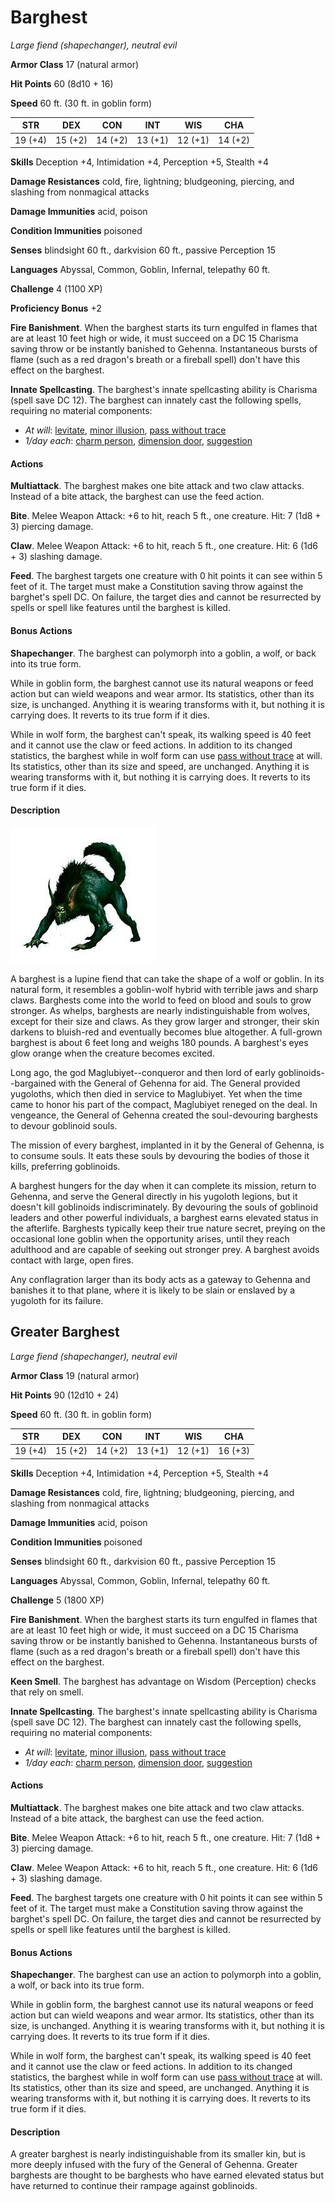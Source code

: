 # Barghest
*Large fiend (shapechanger), neutral evil*

**Armor Class** 17 (natural armor)

**Hit Points** 60 (8d10 + 16)

**Speed** 60 ft. (30 ft. in goblin form)

**STR**|**DEX**|**CON**|**INT**|**WIS**|**CHA**
-------|-------|-------|-------|-------|-------
19 (+4)|15 (+2)|14 (+2)|13 (+1)|12 (+1)|14 (+2)

**Skills** Deception +4, Intimidation +4, Perception +5, Stealth +4

**Damage Resistances** cold, fire, lightning; bludgeoning, piercing, and slashing from nonmagical attacks

**Damage Immunities** acid, poison

**Condition Immunities** poisoned

**Senses** blindsight 60 ft., darkvision 60 ft., passive Perception 15

**Languages** Abyssal, Common, Goblin, Infernal, telepathy 60 ft.

**Challenge** 4 (1100 XP)

**Proficiency Bonus** +2

**Fire Banishment**. When the barghest starts its turn engulfed in flames that are at least 10 feet high or wide, it must succeed on a DC 15 Charisma saving throw or be instantly banished to Gehenna. Instantaneous bursts of flame (such as a red dragon's breath or a fireball spell) don't have this effect on the barghest.

**Innate Spellcasting**. The barghest's innate spellcasting ability is Charisma (spell save DC 12). The barghest can innately cast the following spells, requiring no material components:

* *At will*: [levitate](/Magic/Spells/levitate.md), [minor illusion](/Magic/Spells/minor-illusion.md), [pass without trace](/Magic/Spells/pass-without-trace.md)
* *1/day each*: [charm person](/Magic/Spells/charm-monster.md), [dimension door](/Magic/Spells/dimension-door.md), [suggestion](/Magic/Spells/suggestion.md)

#### Actions
**Multiattack**. The barghest makes one bite attack and two claw attacks. Instead of a bite attack, the barghest can use the feed action.

**Bite**. Melee Weapon Attack: +6 to hit, reach 5 ft., one creature. Hit: 7 (1d8 + 3) piercing damage.

**Claw**. Melee Weapon Attack: +6 to hit, reach 5 ft., one creature. Hit: 6 (1d6 + 3) slashing damage.

**Feed**. The barghest targets one creature with 0 hit points it can see within 5 feet of it. The target must make a Constitution saving throw against the barghet's spell DC. On failure, the target dies and cannot be resurrected by spells or spell like features until the barghest is killed.

#### Bonus Actions
**Shapechanger**. The barghest can polymorph into a goblin, a wolf, or back into its true form.

While in goblin form, the barghest cannot use its natural weapons or feed action but can wield weapons and wear armor. Its statistics, other than its size, is unchanged. Anything it is wearing transforms with it, but nothing it is carrying does. It reverts to its true form if it dies.

While in wolf form, the barghest can't speak, its walking speed is 40 feet and it cannot use the claw or feed actions. In addition to its changed statistics, the barghest while in wolf form can use [pass without trace](/Magic/Spells/pass-without-trace.md) at will. Its statistics, other than its size and speed, are unchanged. Anything it is wearing transforms with it, but nothing it is carrying does. It reverts to its true form if it dies.

#### Description
![Barghest](Barghest.jpg)

A barghest is a lupine fiend that can take the shape of a wolf or goblin. In its natural form, it resembles a goblin-wolf hybrid with terrible jaws and sharp claws. Barghests come into the world to feed on blood and souls to grow stronger. As whelps, barghests are nearly indistinguishable from wolves, except for their size and claws. As they grow larger and stronger, their skin darkens to bluish-red and eventually becomes blue altogether. A full-grown barghest is about 6 feet long and weighs 180 pounds. A barghest's eyes glow orange when the creature becomes excited.

Long ago, the god Maglubiyet--conqueror and then lord of early goblinoids--bargained with the General of Gehenna for aid. The General provided yugoloths, which then died in service to Maglubiyet. Yet when the time came to honor his part of the compact, Maglubiyet reneged on the deal. In vengeance, the General of Gehenna created the soul-devouring barghests to devour goblinoid souls.

The mission of every barghest, implanted in it by the General of Gehenna, is to consume souls. It eats these souls by devouring the bodies of those it kills, preferring goblinoids.

A barghest hungers for the day when it can complete its mission, return to Gehenna, and serve the General directly in his yugoloth legions, but it doesn't kill goblinoids indiscriminately. By devouring the souls of goblinoid leaders and other powerful individuals, a barghest earns elevated status in the afterlife. Barghests typically keep their true nature secret, preying on the occasional lone goblin when the opportunity arises, until they reach adulthood and are capable of seeking out stronger prey. A barghest avoids contact with large, open fires.

Any conflagration larger than its body acts as a gateway to Gehenna and banishes it to that plane, where it is likely to be slain or enslaved by a yugoloth for its failure.

## Greater Barghest
*Large fiend (shapechanger), neutral evil*

**Armor Class** 19 (natural armor)

**Hit Points** 90 (12d10 + 24)

**Speed** 60 ft. (30 ft. in goblin form)

**STR**|**DEX**|**CON**|**INT**|**WIS**|**CHA**
-------|-------|-------|-------|-------|-------
19 (+4)|15 (+2)|14 (+2)|13 (+1)|12 (+1)|16 (+3)

**Skills** Deception +4, Intimidation +4, Perception +5, Stealth +4

**Damage Resistances** cold, fire, lightning; bludgeoning, piercing, and slashing from nonmagical attacks

**Damage Immunities** acid, poison

**Condition Immunities** poisoned

**Senses** blindsight 60 ft., darkvision 60 ft., passive Perception 15

**Languages** Abyssal, Common, Goblin, Infernal, telepathy 60 ft.

**Challenge** 5 (1800 XP)

**Fire Banishment**. When the barghest starts its turn engulfed in flames that are at least 10 feet high or wide, it must succeed on a DC 15 Charisma saving throw or be instantly banished to Gehenna. Instantaneous bursts of flame (such as a red dragon's breath or a fireball spell) don't have this effect on the barghest.

**Keen Smell**. The barghest has advantage on Wisdom (Perception) checks that rely on smell.

**Innate Spellcasting**. The barghest's innate spellcasting ability is Charisma (spell save DC 12). The barghest can innately cast the following spells, requiring no material components:

* *At will*: [levitate](/Magic/Spells/levitate.md), [minor illusion](/Magic/Spells/minor-illusion.md), [pass without trace](/Magic/Spells/pass-without-trace.md)
* *1/day each*: [charm person](/Magic/Spells/charm-monster.md), [dimension door](/Magic/Spells/dimension-door.md), [suggestion](/Magic/Spells/suggestion.md)

#### Actions
**Multiattack**. The barghest makes one bite attack and two claw attacks. Instead of a bite attack, the barghest can use the feed action.

**Bite**. Melee Weapon Attack: +6 to hit, reach 5 ft., one creature. Hit: 7 (1d8 + 3) piercing damage.

**Claw**. Melee Weapon Attack: +6 to hit, reach 5 ft., one creature. Hit: 6 (1d6 + 3) slashing damage.

**Feed**. The barghest targets one creature with 0 hit points it can see within 5 feet of it. The target must make a Constitution saving throw against the barghet's spell DC. On failure, the target dies and cannot be resurrected by spells or spell like features until the barghest is killed.

#### Bonus Actions
**Shapechanger**. The barghest can use an action to polymorph into a goblin, a wolf, or back into its true form.

While in goblin form, the barghest cannot use its natural weapons or feed action but can wield weapons and wear armor. Its statistics, other than its size, is unchanged. Anything it is wearing transforms with it, but nothing it is carrying does. It reverts to its true form if it dies.

While in wolf form, the barghest can't speak, its walking speed is 40 feet and it cannot use the claw or feed actions. In addition to its changed statistics, the barghest while in wolf form can use [pass without trace](/Magic/Spells/pass-without-trace.md) at will. Its statistics, other than its size and speed, are unchanged. Anything it is wearing transforms with it, but nothing it is carrying does. It reverts to its true form if it dies.

#### Description
A greater barghest is nearly indistinguishable from its smaller kin, but is more deeply infused with the fury of the General of Gehenna. Greater barghests are thought to be barghests who have earned elevated status but have returned to continue their rampage against goblinoids.
